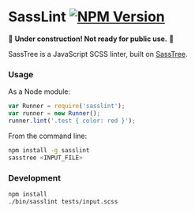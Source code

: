 # SassLint [![NPM Version](https://img.shields.io/npm/v/sasslint.svg)](https://www.npmjs.com/sasslint)

:construction: __Under construction! Not ready for public use.__ :construction:

SassTree is a JavaScript SCSS linter, built on [SassTree](https://github.com/DFurnes/sasstree).


### Usage
As a Node module:
```js
var Runner = require('sasslint');
var runner = new Runner();
runner.lint('.test { color: red }');

```

From the command line:
```sh
npm install -g sasslint
sasstree <INPUT_FILE>
```

### Development
```sh
npm install
./bin/sasslint tests/input.scss
```
